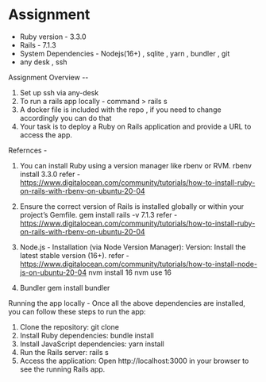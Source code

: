 
# Assignment

* Ruby version - 3.3.0
* Rails - 7.1.3
* System Dependencies - Nodejs(16+) , sqlite , yarn , bundler , git
* any desk , ssh

  
Assignment Overview --
1. Set up ssh via any-desk
2. To run a rails app locally - command > rails s
3. A docker file is included with the repo , if you need to change accordingly you can do that
4. Your task is to deploy a Ruby on Rails application and provide a  URL to access the app.


Refernces -
1. You can install Ruby using a version manager like rbenv or RVM.
   rbenv install 3.3.0
  refer - https://www.digitalocean.com/community/tutorials/how-to-install-ruby-on-rails-with-rbenv-on-ubuntu-20-04

2. Ensure the correct version of Rails is installed globally or within your project’s Gemfile.
   gem install rails -v 7.1.3
   refer - https://www.digitalocean.com/community/tutorials/how-to-install-ruby-on-rails-with-rbenv-on-ubuntu-20-04
   
4. Node.js - Installation (via Node Version Manager):
   Version: Install the latest stable version (16+).
   refer - https://www.digitalocean.com/community/tutorials/how-to-install-node-js-on-ubuntu-20-04
   nvm install 16
   nvm use 16
6. Bundler
  gem install bundler

Running the app locally - Once all the above dependencies are installed, you can follow these steps to run the app:
1. Clone the repository:  git clone <repo-url>
2. Install Ruby dependencies:   bundle install
3. Install JavaScript dependencies: yarn install
4. Run the Rails server: rails s
5. Access the application:  Open http://localhost:3000 in your browser to see the running Rails app.



